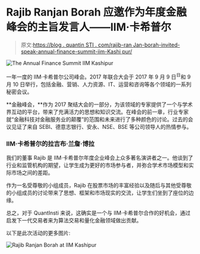 # Rajib Ranjan Borah 应邀作为年度金融峰会的主旨发言人——IIM·卡希普尔

> 原文:[https://blog . quantin STI . com/rajib-ran Jan-borah-invited-speak-annual-finance-summit-iim-Kashi pur/](https://blog.quantinsti.com/rajib-ranjan-borah-invited-speak-annual-finance-summit-iim-kashipur/)

![The Annual Finance Summit IIM Kashipur](../Images/7195a435e1ff4914ea4d41fd42049ea6.png)

一年一度的 IIM·卡希普尔公司峰会。2017 年联合大会于 2017 年 9 月 9 日<sup>日</sup>和 9 月 10 日举行，包括金融、营销、人力资源、IT、运营和咨询等各个领域的一系列秘密会议。

**金融峰会，**作为 2017 聚结大会的一部分，为该领域的专家提供了一个与学术界互动的平台，带来了充满活力的思想和知识交流。在峰会的前一章，行业专家就“金融科技对金融服务业的颠覆”的范围和未来进行了多种颜色的讨论。过去的会议见证了来自 SEBI、德意志银行、安永、NSE、BSE 等公司领导人的热情参与。

### IIM·卡希普尔的拉吉布·兰詹·博拉

我们的董事 Rajib 是 IIM·卡希普尔年度企业峰会上众多著名演讲者之一。他谈到了行业和监管机构的期望，让学生成为更好的市场参与者，并弥合学术市场模型和实际市场之间的差距。

作为一名受尊敬的小组成员，Rajib 在股票市场的丰富经验以及随后与其他受尊敬的小组成员的讨论带来了思想、框架和市场现实的交流，让学生们坐到了座位的边缘。

总之，对于 QuantInsti 来说，这确实是一个与 IIM·卡希普尔合作的好机会，通过启发下一代交易者来为算法交易和量化金融领域做出贡献。

以下是此次活动的更多图片:

![Rajib Ranjan Borah at IIM Kashipur](../Images/779b82d5dd550151898420b3e3300756.png)